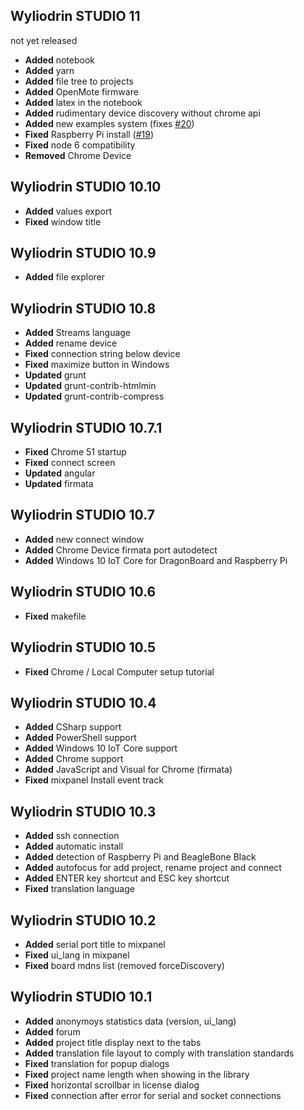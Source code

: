 ## Wyliodrin STUDIO 11
not yet released

* **Added** notebook
* **Added** yarn
* **Added** file tree to projects
* **Added** OpenMote firmware
* **Added** latex in the notebook
* **Added** rudimentary device discovery without chrome api
* **Added** new examples system (fixes [#20](https://github.com/Wyliodrin/WyliodrinSTUDIO/issues/20))
* **Fixed** Raspberry Pi install ([#19](https://github.com/Wyliodrin/WyliodrinSTUDIO/issues/20))
* **Fixed** node 6 compatibility
* **Removed** Chrome Device

## Wyliodrin STUDIO 10.10
* **Added** values export
* **Fixed** window title

## Wyliodrin STUDIO 10.9
* **Added** file explorer

## Wyliodrin STUDIO 10.8
* **Added** Streams language
* **Added** rename device
* **Fixed** connection string below device
* **Fixed** maximize button in Windows
* **Updated** grunt
* **Updated** grunt-contrib-htmlmin
* **Updated** grunt-contrib-compress

## Wyliodrin STUDIO 10.7.1
* **Fixed** Chrome 51 startup
* **Fixed** connect screen
* **Updated** angular
* **Updated** firmata

## Wyliodrin STUDIO 10.7
* **Added** new connect window
* **Added** Chrome Device firmata port autodetect
* **Added** Windows 10 IoT Core for DragonBoard and Raspberry Pi

## Wyliodrin STUDIO 10.6
* **Fixed** makefile

## Wyliodrin STUDIO 10.5
* **Fixed** Chrome / Local Computer setup tutorial

## Wyliodrin STUDIO 10.4
* **Added** CSharp support
* **Added** PowerShell support
* **Added** Windows 10 IoT Core support
* **Added** Chrome support
* **Added** JavaScript and Visual for Chrome (firmata)
* **Fixed** mixpanel Install event track

## Wyliodrin STUDIO 10.3
* **Added** ssh connection
* **Added** automatic install
* **Added** detection of Raspberry Pi and BeagleBone Black
* **Added** autofocus for add project, rename project and connect
* **Added** ENTER key shortcut and ESC key shortcut
* **Fixed** translation language

## Wyliodrin STUDIO 10.2
* **Added** serial port title to mixpanel
* **Fixed** ui_lang in mixpanel
* **Fixed** board mdns list (removed forceDiscovery)

## Wyliodrin STUDIO 10.1
* **Added** anonymoys statistics data (version, ui_lang)
* **Added** forum
* **Added** project title display next to the tabs
* **Added** translation file layout to comply with translation standards
* **Fixed** translation for popup dialogs
* **Fixed** project name length when showing in the library
* **Fixed** horizontal scrollbar in license dialog 
* **Fixed** connection after error for serial and socket connections
